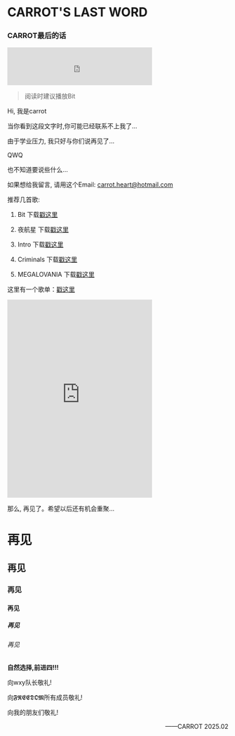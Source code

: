 # CARROT'S LAST WORD 
### CARROT最后的话

<iframe frameborder="no" border="0" marginwidth="0" marginheight="0" width=330 height=86 src="https://music.163.com/outchain/player?type=2&id=1325630938&auto=1&height=66"></iframe>

> 阅读时建议播放Bit

Hi, 我是carrot

当你看到这段文字时,你可能已经联系不上我了...

由于学业压力, 我只好与你们说再见了...

QWQ 

也不知道要说些什么...

如果想给我留言, 请用这个Email: [carrot.heart@hotmail.com](mailto:carrot.heart@hotmail.com)

推荐几首歌:

1. Bit 下载[戳这里](https://music.163.com/song/media/outer/url?id=1325630938)

2. 夜航星 下载[戳这里](https://music.163.com/song/media/outer/url?id=1431292823)

3. Intro 下载[戳这里](https://music.163.com/song/media/outer/url?id=4341314)

4. Criminals 下载[戳这里](https://carrot-heart.github.io/Criminals.m4a)

5. MEGALOVANIA 下载[戳这里](https://music.163.com/song/media/outer/url?id=39224659)

这里有一个歌单：[戳这里](https://music.163.com/playlist?id=13601353853)

<iframe frameborder="no" border="0" marginwidth="0" marginheight="0" width=330 height=450 src="https://music.163.com/outchain/player?type=0&id=13601353853&auto=0&height=430"></iframe>

那么, 再见了。希望以后还有机会重聚...

# 再见
## 再见
### 再见
#### 再见
##### 再见
###### 再见
**自然选择,前进四!!!**

向wxy队长敬礼!

向𝕱𝕽𝕰𝕰𝕯𝕺𝕸所有成员敬礼!

向我的朋友们敬礼!
<p align="right">——CARROT 2025.02</p>
